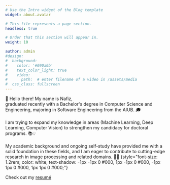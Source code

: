 ```yaml
---
# Use the Intro widget of the Blog template
widget: about.avatar

# This file represents a page section.
headless: true

# Order that this section will appear in.
weight: 10

author: admin
#design:
#  background:
#    color: '#090a0b'
#    text_color_light: true
#    video:
#      path:  # enter filename of a video in /assets/media
#  css_class: fullscreen
---
```


👋 Hello there! My name is Nafiz,<br>
graduated recently with a Bachelor's degree in Computer Science and Engineering, majoring in Software Engineering from the AIUB. 🎓<br><br> 
I am trying to expand my knowledge in areas (Machine Learning, Deep Learning, Computer Vision) to strengthen my candidacy for doctoral programs. 📚💡<br><br> 
My academic background and ongoing self-study have provided me with a solid foundation in these fields, and I am eager to contribute to cutting-edge research in image processing and related domains. 🚀🔬
{style="font-size: 1.2rem; color: white; text-shadow: -1px -1px 0 #000, 1px -1px 0 #000, -1px 1px 0 #000, 1px 1px 0 #000;"}




Check out my [resumé](/about/)
